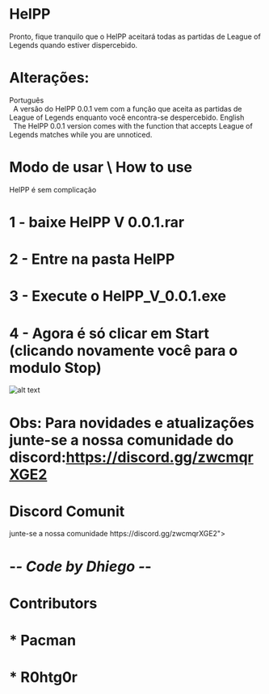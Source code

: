 # HelPP
Pronto, fique tranquilo que o HelPP aceitará todas as partidas de League of Legends quando estiver dispercebido.

# Alterações:
Português<br>
&nbsp;&nbsp;A versão do HelPP 0.0.1 vem com a função que aceita as partidas de League of Legends enquanto você encontra-se despercebido.
English<br>
&nbsp;&nbsp;The HelPP 0.0.1 version comes with the function that accepts League of Legends matches while you are unnoticed. 

# Modo de usar \ How to use

HelPP é sem complicação 

# 1 - baixe HelPP V 0.0.1.rar 
# 2 - Entre na pasta HelPP
# 3 - Execute o HelPP_V_0.0.1.exe
# 4 - Agora é só clicar em Start (clicando novamente você para o modulo Stop) 
![alt text]()

# Obs: Para novidades e atualizações junte-se a nossa comunidade do discord:https://discord.gg/zwcmqrXGE2

<h1 size="7">Discord Comunit</h1>
junte-se a nossa comunidade
https://discord.gg/zwcmqrXGE2">

# -*- Code by Dhiego -*-
# Contributors
# * Pacman
# * R0htg0r
